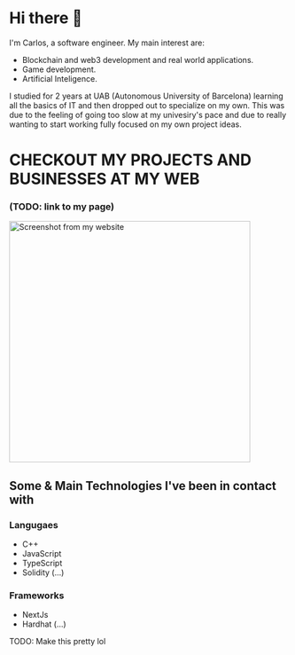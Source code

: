 # Hi there 👋
I'm Carlos, a software engineer. My main interest are:
 + Blockchain and web3 development and real world applications.
 + Game development.
 + Artificial Inteligence.

I studied for 2 years at UAB (Autonomous University of Barcelona) learning all the basics of IT and then dropped out to specialize on my own.
This was due to the feeling of going too slow at my univesiry's pace and due to really wanting to start working fully focused on my own project ideas.

# CHECKOUT MY PROJECTS AND BUSINESSES AT MY WEB
### (TODO: link to my page)
<img width=435 src="https://user-images.githubusercontent.com/88899281/205917597-d87879d8-12e4-4114-949a-c47659474c99.png" alt="Screenshot from my website"/>

## Some & Main Technologies I've been in contact with
 ### Langugaes
  + C++
  + JavaScript
  + TypeScript
  + Solidity
 (...)
 
 ### Frameworks
  + NextJs
  + Hardhat
 (...)
 
TODO: Make this pretty lol 

<!--

**CarlosAlegreUr/CarlosAlegreUr** is a ✨ _special_ ✨ repository because its `README.md` (this file) appears on your GitHub profile.

Here are some ideas to get you started:

- 🔭 I’m currently working on ...
- 🌱 I’m currently learning ...
- 👯 I’m looking to collaborate on ...
- 🤔 I’m looking for help with ...
- 💬 Ask me about ...
- 📫 How to reach me: ...
- 😄 Pronouns: ...
- ⚡ Fun fact: ...
-->
